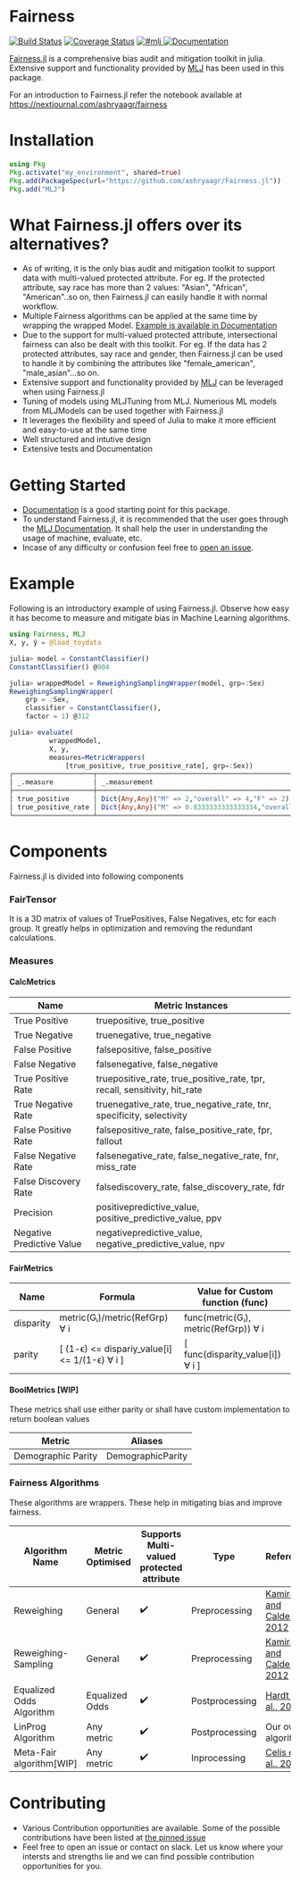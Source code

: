 # Fairness

[![Build Status](https://travis-ci.com/ashryaagr/Fairness.jl.svg?branch=master)](https://travis-ci.com/ashryaagr/Fairness.jl)
[![Coverage Status](https://coveralls.io/repos/github/ashryaagr/Fairness.jl/badge.svg)](https://coveralls.io/github/ashryaagr/Fairness.jl)
<a href="https://slackinvite.julialang.org/">
  <img src="https://img.shields.io/badge/chat-on%20slack-orange.svg"
       alt="#mlj">
</a>
<a href="https://www.ashrya.in/Fairness.jl/dev/">
  <img src="https://img.shields.io/badge/docs-stable-blue.svg"
       alt="Documentation">
</a>

[Fairness.jl](https://github.com/ashryaagr/Fairness.jl) is a comprehensive bias audit and mitigation toolkit in julia. Extensive support and functionality provided by [MLJ](https://github.com/alan-turing-institute/MLJ.jl) has been used in this package.

For an introduction to Fairness.jl refer the notebook available at https://nextjournal.com/ashryaagr/fairness

# Installation
```julia
using Pkg
Pkg.activate("my_environment", shared=true)
Pkg.add(PackageSpec(url="https://github.com/ashryaagr/Fairness.jl"))
Pkg.add("MLJ")
```

# What Fairness.jl offers over its alternatives?
- As of writing, it is the only bias audit and mitigation toolkit to support data with multi-valued protected attribute. For eg. If the protected attribute, say race has more than 2 values: "Asian", "African", "American"..so on, then Fairness.jl can easily handle it with normal workflow.
- Multiple Fairness algorithms can be applied at the same time by wrapping the wrapped Model. [Example is available in Documentation](https://www.ashrya.in/Fairness.jl/dev/algorithms/#Composability)
- Due to the support for multi-valued protected attribute, intersectional fairness can also be dealt with this toolkit. For eg. If the data has 2 protected attributes, say race and gender, then Fairness.jl can be used to handle it by combining the attributes like "female_american", "male_asian"...so on.
- Extensive support and functionality provided by [MLJ](https://github.com/alan-turing-institute/MLJ.jl) can be leveraged when using Fairness.jl
- Tuning of models using MLJTuning from MLJ. Numerious ML models from MLJModels can be used together with Fairness.jl
- It leverages the flexibility and speed of Julia to make it more efficient and easy-to-use at the same time
- Well structured and intutive design
- Extensive tests and Documentation

# Getting Started

- [Documentation](https://www.ashrya.in/Fairness.jl/dev) is a good starting point for this package.
- To understand Fairness.jl, it is recommended that the user goes through the [MLJ Documentation](https://alan-turing-institute.github.io/MLJ.jl/stable/). It shall help the user in understanding the usage of machine, evaluate, etc.
- Incase of any difficulty or confusion feel free to [open an issue](https://github.com/ashryaagr/Fairness.jl/issues/new).

# Example
Following is an introductory example of using Fairness.jl. Observe how easy it has become to measure and mitigate bias in Machine Learning algorithms.
```julia
using Fairness, MLJ
X, y, ŷ = @load_toydata

julia> model = ConstantClassifier()
ConstantClassifier() @904

julia> wrappedModel = ReweighingSamplingWrapper(model, grp=:Sex)
ReweighingSamplingWrapper(
    grp = :Sex,
    classifier = ConstantClassifier(),
    factor = 1) @312

julia> evaluate(
          wrappedModel,
          X, y,
          measures=MetricWrappers(
              [true_positive, true_positive_rate], grp=:Sex))
┌────────────────────┬─────────────────────────────────────────────────────────────────────────────────────┬───────────────────────────────────── ⋯
│ _.measure          │ _.measurement                                                                       │ _.per_fold                           ⋯
├────────────────────┼─────────────────────────────────────────────────────────────────────────────────────┼───────────────────────────────────── ⋯
│ true_positive      │ Dict{Any,Any}("M" => 2,"overall" => 4,"F" => 2)                                     │ Dict{Any,Any}[Dict("M" => 0,"overall ⋯
│ true_positive_rate │ Dict{Any,Any}("M" => 0.8333333333333334,"overall" => 0.8333333333333334,"F" => 1.0) │ Dict{Any,Any}[Dict("M" => 4.99999999 ⋯
└────────────────────┴─────────────────────────────────────────────────────────────────────────────────────┴───────────────────────────────────── ⋯
```

# Components
Fairness.jl is divided into following components

### FairTensor
It is a 3D matrix of values of TruePositives, False Negatives, etc for each group. It greatly helps in optimization and removing the redundant calculations.

### Measures

#### CalcMetrics

| Name | Metric Instances |
|-----|-------------|
| True Positive | truepositive,  true_positive
| True Negative | truenegative, true_negative
| False Positive | falsepositive, false_positive
| False Negative | falsenegative, false_negative
| True Positive Rate | truepositive_rate, true_positive_rate, tpr, recall, sensitivity, hit_rate
| True Negative Rate | truenegative_rate, true_negative_rate, tnr, specificity, selectivity
| False Positive Rate | falsepositive_rate, false_positive_rate, fpr, fallout
| False Negative Rate | falsenegative_rate, false_negative_rate, fnr, miss_rate
| False Discovery Rate | falsediscovery_rate, false_discovery_rate, fdr
| Precision | positivepredictive_value, positive_predictive_value, ppv
| Negative Predictive Value | negativepredictive_value, negative_predictive_value, npv

#### FairMetrics

| Name | Formula | Value for Custom function (func)
|-----|-------------|----------------|
| disparity | metric(Gᵢ)/metric(RefGrp) ∀ i| func(metric(Gᵢ), metric(RefGrp)) ∀ i
| parity | [ (1-ϵ) <= dispariy_value[i] <= 1/(1-ϵ) ∀ i ] | [ func(disparity_value[i]) ∀ i ]

#### BoolMetrics [WIP]
These metrics shall use either parity or shall have custom implementation to return boolean values

| Metric | Aliases |
|-----|-------------|
| Demographic Parity | DemographicParity

### Fairness Algorithms
These algorithms are wrappers. These help in mitigating bias and improve fairness.

| Algorithm Name | Metric Optimised | Supports Multi-valued protected attribute | Type | Reference |
|----------------|------------------|-------------------------------------------|------|-----------|
| Reweighing | General | :heavy_check_mark: |  Preprocessing | [Kamiran and Calders, 2012](http://doi.org/10.1007/s10115-011-0463-8)
| Reweighing-Sampling | General | :heavy_check_mark: | Preprocessing | [Kamiran and Calders, 2012](http://doi.org/10.1007/s10115-011-0463-8)
| Equalized Odds Algorithm | Equalized Odds | :heavy_check_mark: | Postprocessing | [Hardt et al., 2016](https://papers.nips.cc/paper/6374-equality-of-opportunity-in-supervised-learning)
| LinProg Algorithm | Any metric | :heavy_check_mark: | Postprocessing | Our own algorithm
| Meta-Fair algorithm[WIP] | Any metric | :heavy_check_mark: | Inprocessing | [Celis et al.. 2018](https://arxiv.org/abs/1806.06055)

# Contributing

- Various Contribution opportunities are available. Some of the possible contributions have been listed at [the pinned issue](https://github.com/ashryaagr/Fairness.jl/issues/3#issuecomment-656812338)
- Feel free to open an issue or contact on slack. Let us know where your intersts and strengths lie and we can find possible contribution opportunities for you.
